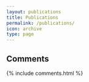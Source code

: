 ```yaml
---
layout: publications
title: Publications
permalink: /publications/
icon: archive
type: page
---
```


## Comments

{% include comments.html %}
